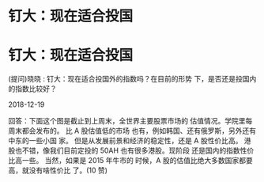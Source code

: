 # 钉大：现在适合投国

# 钉大：现在适合投国

(提问)晓晓 : 钉大：现在适合投国外的指数吗？在目前的形势 下，是否还是投国内的指数比较好？

2018-12-19

回答：下面这个图是截止到上周末，全世界主要股票市场的 估值情况。学院里每周末都会发布的。 比 A 股估值低的市场 也有，例如韩国、还有俄罗斯，另外还有中东的一些小国 家。 但是从发展前景和经济的稳定性，还是 A 股性价比高。 港股也不错，像我们目前定投的 50AH 也有很多港股。现阶段 还是国内的指数性价比高一些。 当然，如果是 2015 年牛市的 时候，A 股的估值比绝大多数国家都要高，就没有啥性价比 了。(10 赞)